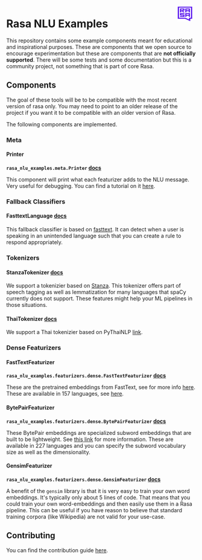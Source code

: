 <img src="square-logo.svg" width=40 height=40 style="margin: 10px;" align="right">

# Rasa NLU Examples

This repository contains some example components meant for educational and inspirational
purposes. These are components that we open source to encourage experimentation but
these are components that are **not officially supported**. There will be some tests
and some documentation but this is a community project, not something that is part of core Rasa.

## Components

The goal of these tools will be to be compatible with the most recent version of
rasa only. You may need to point to an older release of the project if you want
it to be compatible with an older version of Rasa.

The following components are implemented.

### Meta

#### Printer

**`rasa_nlu_examples.meta.Printer` [docs](docs/meta/printer/)**

This component will print what each featurizer adds to the NLU message. Very useful for debugging.
You can find a tutorial on it [here](https://blog.rasa.com/custom-printer-component/).

### Fallback Classifiers

#### FasttextLanguage [docs](classifier/fasttextlanguagefallback/)

This fallback classifier is based on [fasttext](https://fasttext.cc/docs/en/language-identification.html). It
can detect when a user is speaking in an unintended language such that you can create a rule to respond
appropriately.

### Tokenizers

#### StanzaTokenizer [docs](docs/tokenizer/stanza/)

We support a tokenizier based on [Stanza](https://github.com/stanfordnlp/stanza). This
tokenizer offers part of speech tagging as well as lemmatization for many languages that
spaCy currently does not support. These features might help your ML pipelines in those
situations.

#### ThaiTokenizer [docs](docs/tokenizer/thai_tokenizer/)

We support a Thai tokenizier based on PyThaiNLP [link](https://github.com/PyThaiNLP/pythainlp).


### Dense Featurizers

#### FastTextFeaturizer

**`rasa_nlu_examples.featurizers.dense.FastTextFeaturizer` [docs](docs/featurizer/fasttext/)**

These are the pretrained embeddings from FastText, see for more info [here](https://fasttext.cc/).
These are available in 157 languages, see [here](https://fasttext.cc/docs/en/crawl-vectors.html#models).

#### BytePairFeaturizer

**`rasa_nlu_examples.featurizers.dense.BytePairFeaturizer` [docs](docs/featurizer/bytepair/)**

These BytePair embeddings are specialized subword embeddings that are built to be lightweight.
See [this link](https://nlp.h-its.org/bpemb/) for more information. These are available in 227 languages and
you can specify the subword vocabulary size as well as the dimensionality.

#### GensimFeaturizer

**`rasa_nlu_examples.featurizers.dense.GensimFeaturizer` [docs](docs/featurizer/gensim/)**

A benefit of the `gensim` library is that it is very easy to train your own word embeddings.
It's typically only about 5 lines of code. That means that you could train your own word-embeddings
and then easily use them in a Rasa pipeline. This can be useful if you have reason to believe
that standard training corpora (like Wikipedia) are not valid for your use-case.

## Contributing

You can find the contribution guide [here](https://rasahq.github.io/rasa-nlu-examples/contributing/).
